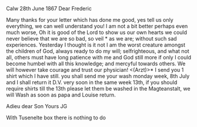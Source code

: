  Calw 28th June 1867
Dear Frederic

Many thanks for your letter which has done me good, yes tell us only everything, we can well understand you! I am not a bit better perhaps even much worse, Oh it is good of the Lord to show us our own hearts we could never believe that we are so bad, so veil <vile>* as we are; without such sad experiences. Yesterday I thought is it not I am the worst creature amongst the children of God, always ready to do my will; selfrighteous, and what not all, others must have long patience with me and God still more if only I could become humbel with all this knowledge; and mercyful towards others. 
We will however take courage and trust our physician! <(Arzt)>* I send you 1 shirt which I have still. you shall send me your wash monday week, 8th July and I shall return it D.V. very soon in the same week 13th, if you should require shirts till the 13th please let them be washed in the Magteanstalt, we will Wash as soon as papa and Louise return.

 Adieu dear Son Yours JG

With Tusenelte box there is nothing to do

